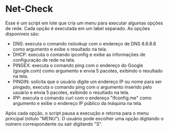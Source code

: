 # Net-Check

Esse é um script em lote que cria um menu para executar algumas opções de rede. Cada opção é executada em um label separado. As opções disponíveis são:

- DNS: executa o comando nslookup com o endereço de DNS 8.8.8.8 como argumento e exibe o resultado na tela.
- DHCP: executa o comando ipconfig e exibe as informações de configuração de rede na tela.
- PINGEX: executa o comando ping com o endereço do Google (google.com) como argumento e envia 5 pacotes, exibindo o resultado na tela.
- PINGIN: solicita que o usuário digite um endereço IP ou nome para ser pingado, executa o comando ping com o argumento inserido pelo usuário e envia 5 pacotes, exibindo o resultado na tela.
- IPP: executa o comando curl com o endereço "ifconfig.me" como argumento e exibe o endereço IP público da máquina na tela. 

Após cada opção, o script pausa a execução e retorna para o menu principal (rótulo "MENU"). O usuário pode escolher uma opção digitando o número correspondente ou sair digitando "S".
